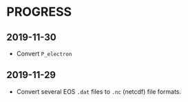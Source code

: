 # PROGRESS

## 2019-11-30

* Convert `P_electron`

## 2019-11-29

* Convert several EOS `.dat` files to `.nc` (netcdf) file formats.